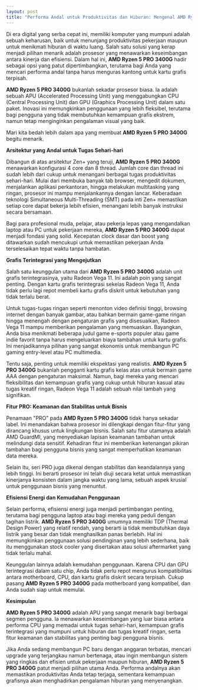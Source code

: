 ```yaml
---
layout: post
title: "Performa Andal untuk Produktivitas dan Hiburan: Mengenal AMD Ryzen 5 PRO 3400G"
---
```


Di era digital yang serba cepat ini, memiliki komputer yang mumpuni adalah sebuah keharusan, baik untuk menunjang produktivitas pekerjaan maupun untuk menikmati hiburan di waktu luang. Salah satu solusi yang kerap menjadi pilihan menarik adalah prosesor yang menawarkan keseimbangan antara kinerja dan efisiensi. Dalam hal ini, **AMD Ryzen 5 PRO 3400G** hadir sebagai opsi yang patut dipertimbangkan, terutama bagi Anda yang mencari performa andal tanpa harus menguras kantong untuk kartu grafis terpisah.

**AMD Ryzen 5 PRO 3400G** bukanlah sekadar prosesor biasa. Ia adalah sebuah APU (Accelerated Processing Unit) yang menggabungkan CPU (Central Processing Unit) dan GPU (Graphics Processing Unit) dalam satu paket. Inovasi ini memungkinkan penggunaan yang lebih fleksibel, terutama bagi pengguna yang tidak membutuhkan kemampuan grafis ekstrem, namun tetap menginginkan pengalaman visual yang baik.

Mari kita bedah lebih dalam apa yang membuat **AMD Ryzen 5 PRO 3400G** begitu menarik.

**Arsitektur yang Andal untuk Tugas Sehari-hari**

Dibangun di atas arsitektur Zen+ yang teruji, **AMD Ryzen 5 PRO 3400G** menawarkan konfigurasi 4 core dan 8 thread. Jumlah core dan thread ini sudah lebih dari cukup untuk menangani berbagai tugas produktivitas sehari-hari. Mulai dari membuka banyak tab browser, mengedit dokumen, menjalankan aplikasi perkantoran, hingga melakukan multitasking yang ringan, prosesor ini mampu menjalankannya dengan lancar. Keberadaan teknologi Simultaneous Multi-Threading (SMT) pada inti Zen+ memastikan setiap core dapat bekerja lebih efisien, menangani lebih banyak instruksi secara bersamaan.

Bagi para profesional muda, pelajar, atau pekerja lepas yang mengandalkan laptop atau PC untuk pekerjaan mereka, **AMD Ryzen 5 PRO 3400G** dapat menjadi fondasi yang solid. Kecepatan clock dasar dan boost yang ditawarkan sudah mencukupi untuk memastikan pekerjaan Anda terselesaikan tepat waktu tanpa hambatan.

**Grafis Terintegrasi yang Mengejutkan**

Salah satu keunggulan utama dari **AMD Ryzen 5 PRO 3400G** adalah unit grafis terintegrasinya, yaitu Radeon Vega 11. Ini adalah poin yang sangat penting. Dengan kartu grafis terintegrasi sekelas Radeon Vega 11, Anda tidak perlu lagi repot membeli kartu grafis diskrit untuk kebutuhan yang tidak terlalu berat.

Untuk tugas-tugas ringan seperti menonton video definisi tinggi, browsing internet dengan banyak gambar, atau bahkan bermain game-game ringan hingga menengah dengan pengaturan grafis yang disesuaikan, Radeon Vega 11 mampu memberikan pengalaman yang memuaskan. Bayangkan, Anda bisa menikmati beberapa judul game e-sports populer atau game indie favorit tanpa harus mengeluarkan biaya tambahan untuk kartu grafis. Ini menjadikannya pilihan yang sangat ekonomis untuk membangun PC gaming entry-level atau PC multimedia.

Tentu saja, penting untuk memiliki ekspektasi yang realistis. **AMD Ryzen 5 PRO 3400G** bukanlah pengganti kartu grafis kelas atas untuk bermain game AAA dengan pengaturan maksimal. Namun, bagi mereka yang mencari fleksibilitas dan kemampuan grafis yang cukup untuk hiburan kasual atau tugas kreatif ringan, Radeon Vega 11 adalah sebuah nilai tambah yang signifikan.

**Fitur PRO: Keamanan dan Stabilitas untuk Bisnis**

Penamaan "PRO" pada **AMD Ryzen 5 PRO 3400G** tidak hanya sekadar label. Ini menandakan bahwa prosesor ini dilengkapi dengan fitur-fitur yang dirancang khusus untuk lingkungan bisnis. Salah satu fitur utamanya adalah AMD GuardMI, yang menyediakan lapisan keamanan tambahan untuk melindungi data sensitif. Kehadiran fitur ini memberikan ketenangan pikiran tambahan bagi pengguna bisnis yang sangat memperhatikan keamanan data mereka.

Selain itu, seri PRO juga dikenal dengan stabilitas dan keandalannya yang lebih tinggi. Ini berarti prosesor ini telah diuji secara ketat untuk memastikan kinerjanya konsisten dalam jangka waktu yang lama, sebuah aspek krusial untuk penggunaan bisnis yang menuntut.

**Efisiensi Energi dan Kemudahan Penggunaan**

Selain performa, efisiensi energi juga menjadi pertimbangan penting, terutama bagi pengguna laptop atau bagi mereka yang peduli dengan tagihan listrik. **AMD Ryzen 5 PRO 3400G** umumnya memiliki TDP (Thermal Design Power) yang relatif rendah, yang berarti ia tidak membutuhkan daya listrik yang besar dan tidak menghasilkan panas berlebih. Hal ini memungkinkan penggunaan solusi pendinginan yang lebih sederhana, baik itu menggunakan stock cooler yang disertakan atau solusi aftermarket yang tidak terlalu mahal.

Keunggulan lainnya adalah kemudahan penggunaan. Karena CPU dan GPU terintegrasi dalam satu chip, Anda tidak perlu repot mengurus kompatibilitas antara motherboard, CPU, dan kartu grafis diskrit secara terpisah. Cukup pasang **AMD Ryzen 5 PRO 3400G** pada motherboard yang kompatibel, dan Anda sudah siap untuk memulai.

**Kesimpulan**

**AMD Ryzen 5 PRO 3400G** adalah APU yang sangat menarik bagi berbagai segmen pengguna. Ia menawarkan keseimbangan yang luar biasa antara performa CPU yang memadai untuk tugas sehari-hari, kemampuan grafis terintegrasi yang mumpuni untuk hiburan dan tugas kreatif ringan, serta fitur keamanan dan stabilitas yang penting bagi pengguna bisnis.

Jika Anda sedang membangun PC baru dengan anggaran terbatas, mencari upgrade yang terjangkau namun bertenaga, atau ingin membangun sistem yang ringkas dan efisien untuk pekerjaan maupun hiburan, **AMD Ryzen 5 PRO 3400G** patut menjadi pilihan utama Anda. Performa andalnya akan memastikan produktivitas Anda tetap terjaga, sementara kemampuan grafisnya akan menghadirkan pengalaman hiburan yang menyenangkan.
